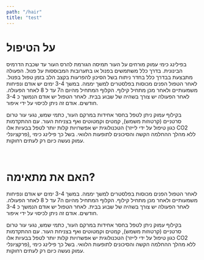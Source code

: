 ```yaml
---
path: "/hair"
title: "test"
---
```


# על הטיפול

בפילינג כימי עמוק מורחים על העור תמיסה הגורמת להרס העור עד שכבת הדרמיס הבינונית.  בדרך כלל משתמשים בפנול או בתערובות המבוססות על פנול.  הפעולה מתבצעת בבדרך כלל בחדר ניתוח בשל הסיכון להפרעות בקצב הלב בזמן טפול בפנול. 
לאחר הטפול הפנים מכוסות בפלסטרים למשך יממה. במשך 3-4 ימים יש אודם ונפיחות משמעותיים ולאחר מכן מתחיל קילוף. הקלוף המתחיל מהיום ה7 עד ל 8 לאחר הפעולה.  לאחר הפעולה יש צורך בשהיה של שבוע בבית.  לאחר הטפול יש אודם הנמשך כ 3-4 חודשים. אודם זה ניתן לכיסוי על ידי איפור. 

בקילוף עמוק ניתן לטפל בחסר אחידות במרקם העור, כתמי שמש, נגעי עור טרום סרטניים (קרטוזות משמש), קמטים וקמטוטים ואף בצניחת העור.
עם ההתקדמות הטכנולוגית יש אפשרויות  קלות יותר לטפל בבעיות אלו (כגון טיפול על ידי לייזר CO2 פרקציונלי), ללא מהלך ההחלמה הקשה והסיכונים לתופעות הלוואי. בשל כך פילינג כימי עמוק נעשה כיום רק לעתים רחוקות.

&nbsp;

# האם את מתאימה?
לאחר הטפול הפנים מכוסות בפלסטרים למשך יממה. במשך 3-4 ימים יש אודם ונפיחות משמעותיים ולאחר מכן מתחיל קילוף. הקלוף המתחיל מהיום ה7 עד ל 8 לאחר הפעולה.  לאחר הפעולה יש צורך בשהיה של שבוע בבית.  לאחר הטפול יש אודם הנמשך כ 3-4 חודשים. אודם זה ניתן לכיסוי על ידי איפור. 

בקילוף עמוק ניתן לטפל בחסר אחידות במרקם העור, כתמי שמש, נגעי עור טרום סרטניים (קרטוזות משמש), קמטים וקמטוטים ואף בצניחת העור.
עם ההתקדמות הטכנולוגית יש אפשרויות  קלות יותר לטפל בבעיות אלו (כגון טיפול על ידי לייזר CO2 פרקציונלי), ללא מהלך ההחלמה הקשה והסיכונים לתופעות הלוואי. בשל כך פילינג כימי עמוק נעשה כיום רק לעתים רחוקות.